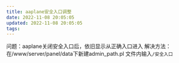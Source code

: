 ```yaml
---
title: aaplane安全入口调整
date: 2022-11-08 20:05:05
updated: 2022-11-08 20:05:05
tags:
---
```

问题：aaplane关闭安全入口后，依旧显示从正确入口进入
解决方法：在/www/server/panel/data下新建admin_path.pl
文件内输入`/安全入口`